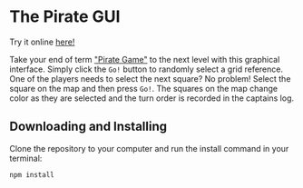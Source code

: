 # The Pirate GUI

Try it online [here!](https://ian-antking.github.io/the-pirate-gui/)

Take your end of term ["Pirate Game"](https://www.tes.com/teaching-resource/the-pirate-game-end-of-term-activity-6258063) to the next level with this graphical interface. Simply click the `Go!` button to randomly select a grid reference. One of the players needs to select the next square? No problem! Select the square on the map and then press `Go!`. The squares on the map change color as they are selected and the turn order is recorded in the captains log. 

## Downloading and Installing

Clone the repository to your computer and run the install command in your terminal:

```bash
npm install
```
